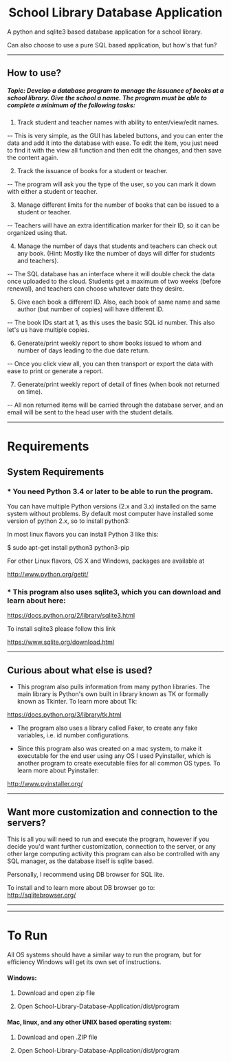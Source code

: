 # <center> School Library Database Application </center>

A python and sqlite3 based database application for a school library.

Can also choose to use a pure SQL based application, but how's that fun?
___

## How to use?

##### Topic: Develop a database program to manage the issuance of books at a school library. Give the school a name. The program must be able to complete a minimum of the following tasks:

1. Track student and teacher names with ability to enter/view/edit names.

-- This is very simple, as the GUI has labeled buttons, and you can enter the data and add it into the database with ease. To edit the item, you just need to find it with the view all function and then edit the changes, and then save the content again.

2. Track the issuance of books for a student or teacher.

-- The program will ask you the type of the user, so you can mark it down with either a student or teacher.

3. Manage different limits for the number of books that can be issued to a student or teacher.

-- Teachers will have an extra identification marker for their ID, so it can be organized using that.

4. Manage the number of days that students and teachers can check out any book. (Hint: Mostly like the number of days will differ for students and teachers).

-- The SQL database has an interface where it will double check the data once uploaded to the cloud. Students get a maximum of two weeks (before renewal), and teachers can choose whatever date they desire.

5. Give each book a different ID. Also, each book of same name and same author (but number of copies) will have different ID.

-- The book IDs start at 1, as this uses the basic SQL id number. This also let's us have multiple copies.

6. Generate/print weekly report to show books issued to whom and number of days leading to the due date return.

-- Once you click view all, you can then transport or export the data with ease to print or generate a report.

7. Generate/print weekly report of detail of fines (when book not returned on time).

-- All non returned items will be carried through the database server, and an email will be sent to the head user with the student details.

___

# Requirements

## System Requirements

### * You need Python 3.4 or later to be able to run the program.

You can have multiple Python versions (2.x and 3.x) installed on the same system without problems.
By default most computer have installed some version of python 2.x, so to install python3:

In most linux flavors you can install Python 3 like this:

$ sudo apt-get install python3 python3-pip

For other Linux flavors, OS X and Windows, packages are available at

http://www.python.org/getit/

### * This program also uses sqlite3, which you can download and learn about here:

https://docs.python.org/2/library/sqlite3.html

To install sqlite3 please follow this link

https://www.sqlite.org/download.html
___

## Curious about what else is used?

* This program also pulls information from many python libraries. The main library is Python's own built in library known as TK or formally known as Tkinter. To learn more about Tk:

https://docs.python.org/3/library/tk.html

* The program also uses a library called Faker, to create any fake variables, i.e. id number configurations.

* Since this program also was created on a mac system, to make it executable for the end user using any OS I used Pyinstaller, which is another program to create executable files for all common OS types. To learn more about Pyinstaller:

http://www.pyinstaller.org/


---

## Want more customization and connection to the servers?

This is all you will need to run and execute the program, however if you decide you'd want further customization, connection to the server, or any other large computing activity this program can also be controlled with any SQL manager, as the database itself is sqlite based.

Personally, I recommend using DB browser for SQL lite.

To install and to learn more about DB browser go to:
http://sqlitebrowser.org/

___
___

# To Run

All OS systems should have a similar way to run the program, but for efficiency Windows will get its own set of instructions.

#### Windows:

1. Download and open zip file

2. Open School-Library-Database-Application/dist/program

#### Mac, linux, and any other UNIX based operating system:

1. Download and open .ZIP file

2. Open School-Library-Database-Application/dist/program
